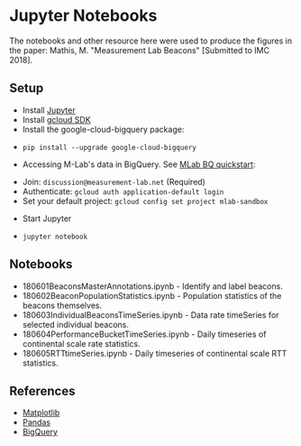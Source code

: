 # Jupyter Notebooks

The notebooks and other resource here were used to produce the figures in the paper:
Mathis, M. "Measurement Lab Beacons" [Submitted to IMC 2018].

## Setup

* Install [Jupyter](http://jupyter.org/install)
* Install [gcloud SDK](https://cloud.google.com/sdk/downloads)
* Install the google-cloud-bigquery package:

 + `pip install --upgrade google-cloud-bigquery`
 
* Accessing M-Lab's data in BigQuery. See [MLab BQ quickstart](https://www.measurementlab.net/data/docs/bq/quickstart/):

 + Join: `discussion@measurement-lab.net` (Required)
 + Authenticate: `gcloud auth application-default login`
 + Set your default project: `gcloud config set project mlab-sandbox`
 
* Start Jupyter

 + `jupyter notebook`

## Notebooks

* 180601BeaconsMasterAnnotations.ipynb - Identify and label beacons.
* 180602BeaconPopulationStatistics.ipynb - Population statistics of the beacons themselves.
* 180603IndividualBeaconsTimeSeries.ipynb - Data rate timeSeries for selected individual beacons.
* 180604PerformanceBucketTimeSeries.ipynb - Daily timeseries of continental scale rate statistics.
* 180605RTTtimeSeries.ipynb - Daily timeseries of continental scale RTT statistics.

## References

* [Matplotlib](https://matplotlib.org/contents.html)
* [Pandas](https://pandas.pydata.org/pandas-docs/stable/api.html)
* [BigQuery](https://cloud.google.com/bigquery/docs/reference/standard-sql/functions-and-operators)

